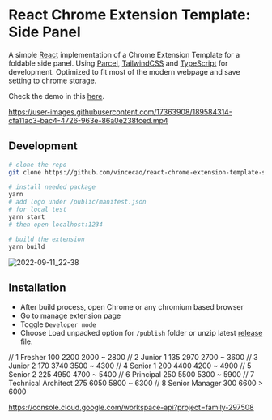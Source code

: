 # React Chrome Extension Template: Side Panel

A simple [React](https://reactjs.org/) implementation of a Chrome Extension Template for a foldable side panel. Using [Parcel](https://parceljs.org/), [TailwindCSS](https://tailwindcss.com/) and [TypeScript](https://www.typescriptlang.org/) for development. Optimized to fit most of the modern webpage and save setting to chrome storage. 

Check the demo in this [here](https://vince-amazing.com/react-chrome-extension-template-side-panel).

https://user-images.githubusercontent.com/17363908/189584314-cfa11ac3-bac4-4726-963e-86a0e238fced.mp4


## Development
``` bash
# clone the repo
git clone https://github.com/vincecao/react-chrome-extension-template-side-panel.git && cd react-chrome-extension-template-side-panel

# install needed package
yarn
# add logo under /public/manifest.json
# for local test
yarn start
# then open localhost:1234

# build the extension
yarn build
```

![2022-09-11_22-38](https://user-images.githubusercontent.com/17363908/189584329-04ed1cce-ec1e-4da8-8c06-4365385b87f2.png)


## Installation
* After build process, open Chrome or any chromium based browser
* Go to manage extension page
* Toggle `Developer mode`
* Choose Load unpacked option for `/publish` folder or unzip latest [release](https://github.com/vincecao/react-chrome-extension-template-side-panel/releases) file.

// 1	Fresher	100	2200	2000 ~ 2800
// 2	Junior 1	135	2970	2700 ~ 3600
// 3	Junior 2	170	3740	3500 ~ 4300
// 4	Senior 1	200	4400	4200 ~ 4900
// 5	Senior 2	225	4950	4700 ~ 5400
// 6	Principal	250	5500	5300 ~ 5900
// 7	Technical Architect	275	6050	5800 ~ 6300
// 8	Senior Manager	300	6600	> 6000



https://console.cloud.google.com/workspace-api?project=family-297508
